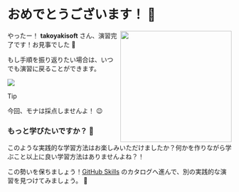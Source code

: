 # おめでとうございます！ :tada:

<img src="https://octodex.github.com/images/welcometocat.png" align="right" height="250px" />

やったー！ **takoyakisoft** さん、演習完了です！お見事でした :tada:

もし手順を振り返りたい場合は、いつでも演習に戻ることができます。

[![](https://img.shields.io/badge/演習に戻る-%E2%86%92-1f883d?style=for-the-badge&logo=github&labelColor=197935)](https://github.com/takoyakisoft/skills-getting-started-with-github-copilot/issues/1)

> [!TIP]
> 今回、モナは採点しませんよ！ 😉


### もっと学びたいですか？ :raising_hand:

このような実践的な学習方法はお楽しみいただけましたか？何かを作りながら学ぶこと以上に良い学習方法はありませんよね？！

この勢いを保ちましょう！[GitHub Skills](https://skills.github.com) のカタログへ進んで、別の実践的な演習を見つけてみましょう。 :rocket:
